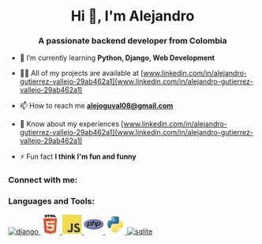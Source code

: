 <h1 align="center">Hi 👋, I'm Alejandro</h1>
<h3 align="center">A passionate backend developer from Colombia</h3>

- 🌱 I’m currently learning **Python, Django, Web Development**

- 👨‍💻 All of my projects are available at [www.linkedin.com/in/alejandro-gutierrez-vallejo-29ab462a1](www.linkedin.com/in/alejandro-gutierrez-vallejo-29ab462a1)

- 📫 How to reach me **alejoguval08@gmail.com**

- 📄 Know about my experiences [www.linkedin.com/in/alejandro-gutierrez-vallejo-29ab462a1](www.linkedin.com/in/alejandro-gutierrez-vallejo-29ab462a1)

- ⚡ Fun fact **I think I'm fun and funny**

<h3 align="left">Connect with me:</h3>
<p align="left">
</p>

<h3 align="left">Languages and Tools:</h3>
<p align="left"> <a href="https://www.djangoproject.com/" target="_blank" rel="noreferrer"> <img src="https://cdn.worldvectorlogo.com/logos/django.svg" alt="django" width="40" height="40"/> </a> <a href="https://www.w3.org/html/" target="_blank" rel="noreferrer"> <img src="https://raw.githubusercontent.com/devicons/devicon/master/icons/html5/html5-original-wordmark.svg" alt="html5" width="40" height="40"/> </a> <a href="https://developer.mozilla.org/en-US/docs/Web/JavaScript" target="_blank" rel="noreferrer"> <img src="https://raw.githubusercontent.com/devicons/devicon/master/icons/javascript/javascript-original.svg" alt="javascript" width="40" height="40"/> </a> <a href="https://www.php.net" target="_blank" rel="noreferrer"> <img src="https://raw.githubusercontent.com/devicons/devicon/master/icons/php/php-original.svg" alt="php" width="40" height="40"/> </a> <a href="https://www.python.org" target="_blank" rel="noreferrer"> <img src="https://raw.githubusercontent.com/devicons/devicon/master/icons/python/python-original.svg" alt="python" width="40" height="40"/> </a> <a href="https://www.sqlite.org/" target="_blank" rel="noreferrer"> <img src="https://www.vectorlogo.zone/logos/sqlite/sqlite-icon.svg" alt="sqlite" width="40" height="40"/> </a> </p>
